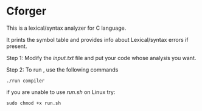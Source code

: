 # Cforger

This is a lexical/syntax analyzer for C language.

It prints the symbol table and provides info about Lexical/syntax errors if present.

Step 1: Modify the *input.txt* file and put your code whose analysis you want.

Step 2: To run , use the following commands

`./run compiler`

if you are unable to use *run.sh* on Linux try:

`sudo chmod +x run.sh`
